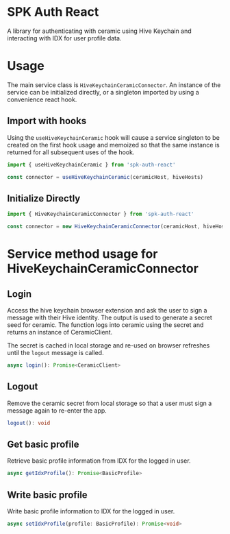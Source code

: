# SPK Auth React

A library for authenticating with ceramic using Hive Keychain and interacting with IDX for user profile data.

# Usage

The main service class is `HiveKeychainCeramicConnector`.  An instance of the service can be initialized directly, or a singleton imported by using a convenience react hook.

## Import with hooks

Using the `useHiveKeychainCeramic` hook will cause a service singleton to be created on the first hook usage and memoized so that the same instance is returned for all subsequent uses of the hook.

```ts
import { useHiveKeychainCeramic } from 'spk-auth-react'

const connector = useHiveKeychainCeramic(ceramicHost, hiveHosts)
```

## Initialize Directly

```ts
import { HiveKeychainCeramicConnector } from 'spk-auth-react'

const connector = new HiveKeychainCeramicConnector(ceramicHost, hiveHosts)
```

# Service method usage for HiveKeychainCeramicConnector

## Login

Access the hive keychain browser extension and ask the user to sign a message with their Hive identity.  The output is used to generate a secret seed for ceramic.  The function logs into ceramic using the secret and returns an instance of CeramicClient.

The secret is cached in local storage and re-used on browser refreshes until the `logout` message is called.

```ts
async login(): Promise<CeramicClient>
```

## Logout

Remove the ceramic secret from local storage so that a user must sign a message again to re-enter the app.

```ts
logout(): void
```

## Get basic profile

Retrieve basic profile information from IDX for the logged in user.

```ts
async getIdxProfile(): Promise<BasicProfile>
```

## Write basic profile

Write basic profile information to IDX for the logged in user.

```ts
async setIdxProfile(profile: BasicProfile): Promise<void>
```


